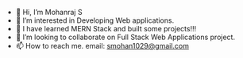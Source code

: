 - 👋 Hi, I’m Mohanraj S
- 👀 I’m interested in Developing Web applications.
- 🌱 I have learned MERN Stack and built some projects!!! 
- 💞️ I’m looking to collaborate on Full Stack Web Applications project.
- 📫 How to reach me. email: smohan1029@gmail.com

<!---
mohanraj-exe/mohanraj-exe is a ✨ special ✨ repository because its `README.md` (this file) appears on your GitHub profile.
You can click the Preview link to take a look at your changes.
--->
